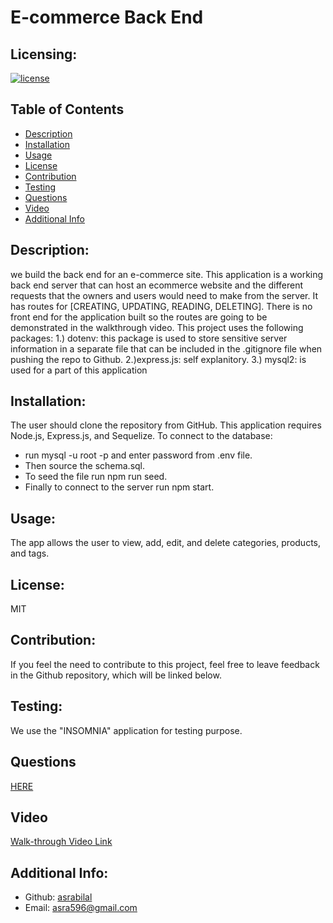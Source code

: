 # E-commerce Back End
  ## Licensing:
  [![license](https://img.shields.io/badge/license-MIT-blue)](https://shields.io)
  ## Table of Contents 
  - [Description](#description)
  - [Installation](#installation)
  - [Usage](#usage)
  - [License](#License)
  - [Contribution](#contribution)
  - [Testing](#testing)
  - [Questions](#questions)
  - [Video](#Walk-throughVideoLink)
  - [Additional Info](#additional-info)
 
  ## Description:
  we  build the back end for an e-commerce site. This application is a working back end server that can host an ecommerce website and the different requests that the owners and users would need to make from the server. It has routes for [CREATING, UPDATING, READING, DELETING]. There is no front end for the application built so the routes are going to be demonstrated in the walkthrough video. This project uses the following packages: 1.) dotenv: this package is used to store sensitive server information in a separate file that can be included in the .gitignore file when pushing the repo to Github. 2.)express.js: self explanitory. 3.) mysql2: is used for a part of this application
  ## Installation:
  The user should clone the repository from GitHub.
  This application requires Node.js, Express.js, and Sequelize.
  To connect to the database:

   - run mysql -u root -p and enter password from .env file.
   - Then source the schema.sql.
   - To seed the file run npm run seed.
   - Finally to connect to the server run npm start.
  ## Usage:
  The app allows the user to view, add, edit, and delete categories, products, and tags.
  ## License:
  MIT
  ## Contribution:
  If you feel the need to contribute to this project, feel free to leave feedback in the Github repository, which will be linked below.
  ## Testing:
  We use the "INSOMNIA" application for testing purpose.
  ## Questions
  [HERE](https://github.com/asrabilal)
  
  ## Video
[Walk-through Video Link](https://drive.google.com/file/d/1vhcYoT0T3A-F3H3ciNIgscfPdHux5WT5/view?usp=sharing)
   
  
  ## Additional Info:
  - Github: [asrabilal](https://github.com/asrabilal)
  - Email: asra596@gmail.com 
